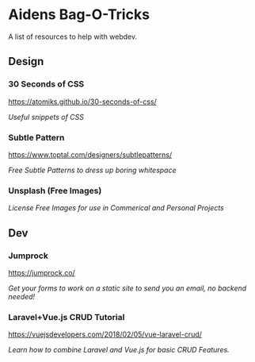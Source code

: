 # Aidens Bag-O-Tricks
A list of resources to help with webdev.

## Design

### 30 Seconds of CSS
https://atomiks.github.io/30-seconds-of-css/

*Useful snippets of CSS*

### Subtle Pattern
https://www.toptal.com/designers/subtlepatterns/

*Free Subtle Patterns to dress up boring whitespace*

### Unsplash (Free Images)

*License Free Images for use in Commerical and Personal Projects*

## Dev

### Jumprock 
https://jumprock.co/

*Get your forms to work on a static site to send you an email, no backend needed!*


### Laravel+Vue.js CRUD Tutorial
https://vuejsdevelopers.com/2018/02/05/vue-laravel-crud/

*Learn how to combine Laravel and Vue.js for basic CRUD Features.*

